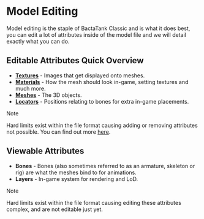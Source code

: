 # Model Editing
Model editing is the staple of BactaTank Classic and is what it does best, you can edit a lot of attributes inside of the model file and we will detail exactly what you can do.

## Editable Attributes Quick Overview
- [**Textures**](textures.md) - Images that get displayed onto meshes.
- [**Materials**](materials.md) - How the mesh should look in-game, setting textures and much more.
- [**Meshes**](meshes.md) - The 3D objects.
- [**Locators**](locators.md) - Positions relating to bones for extra in-game placements.

> [!NOTE]
> Hard limits exist within the file format causing adding or removing attributes not possible. You can find out more [here](../things-to-be-aware-of.md#format-limits).

## Viewable Attributes
- **Bones** - Bones (also sometimes referred to as an armature, skeleton or rig) are what the meshes bind to for animations.
- **Layers** - In-game system for rendering and LoD.

> [!NOTE]
> Hard limits exist within the file format causing editing these attributes complex, and are not editable just yet.
